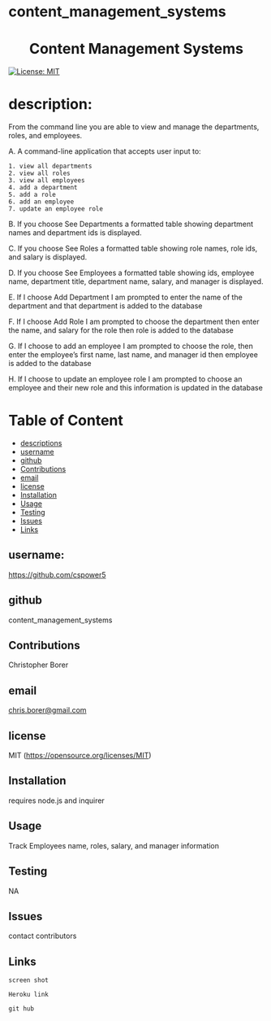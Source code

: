 # content_management_systems

<h1 align="center">Content Management Systems</h1>

[![License: MIT](https://img.shields.io/badge/License-MIT-yellow.svg)](https://opensource.org/licenses/MIT)

# description:
From the command line you are able to 
view and manage the departments, roles, and employees.

A. A command-line application that accepts user input to:

    1. view all departments
    2. view all roles
    3. view all employees
    4. add a department
    5. add a role
    6. add an employee
    7. update an employee role

B. If you choose See Departments a formatted table showing department names and department ids is displayed.

C. If you choose See Roles a formatted table showing role names, role ids, and salary is displayed.

D. If you choose See Employees a formatted table showing ids, employee name, department title, department name, salary, and manager is displayed.

E. If I choose Add Department I am prompted to enter the name of the department and that department is added to the database

F. If I choose Add Role I am prompted to choose the department then enter the name, and salary for the role then role is added to the database

G. If I choose to add an employee I am prompted to choose the role, then enter the employee’s first name, last name, and manager id then employee is added to    the database

H. If I choose to update an employee role I am prompted to choose an employee and their new role and this information is updated in the database


# Table of Content
  - [descriptions](#description)
  - [username](#username)
  - [github](#github)
  - [Contributions](#contributions)
  - [email](#email)
  - [license](#license)
  - [Installation](#installation)
  - [Usage](#usage)
  - [Testing](#testing)
  - [Issues](#issues)
  - [Links](#links)


## username:
https://github.com/cspower5

## github
content_management_systems

## Contributions
Christopher Borer

## email
chris.borer@gmail.com

## license
  MIT 
  (https://opensource.org/licenses/MIT)
## Installation
  requires node.js and inquirer
## Usage
   Track Employees name, roles, salary, and manager information
## Testing
  NA
## Issues
  contact contributors
## Links
    screen shot
    
    Heroku link
    
    git hub
    











